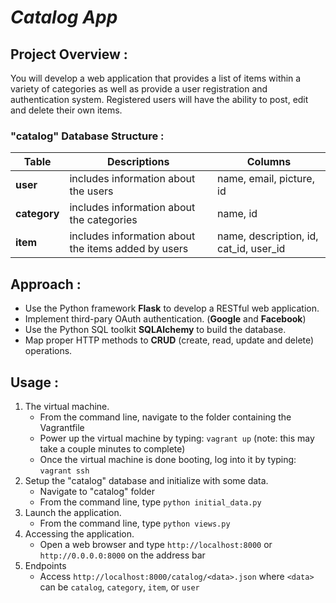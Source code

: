 _Catalog App_
============

## Project Overview :
You will develop a web application that provides a list of items within a variety of categories as well as provide a user registration and authentication system. Registered users will have the ability to post, edit and delete their own items.

### "catalog" Database Structure :

| Table | Descriptions | Columns |
|--------|-----------------|------------|
| **user** | includes information about the users | name, email, picture, id |
| **category** | includes information about the categories | name, id |
| **item** | includes information about the items added by users | name, description, id, cat_id, user_id |

## Approach :
- Use the Python framework **Flask** to develop a RESTful web application.
- Implement third-pary OAuth authentication. (**Google** and **Facebook**)
- Use the Python SQL toolkit **SQLAlchemy** to build the database.
- Map proper HTTP methods to **CRUD** (create, read, update and delete) operations.

## Usage :
1. The virtual machine.
    - From the command line, navigate to the folder containing the Vagrantfile
    - Power up the virtual machine by typing: `vagrant up` (note: this may take a couple minutes to complete)
    - Once the virtual machine is done booting, log into it by typing: `vagrant ssh`
2. Setup the "catalog" database and initialize with some data.
    - Navigate to "catalog" folder
    - From the command line, type `python initial_data.py`
3. Launch the application.
    - From the command line, type `python views.py`
4. Accessing the application.
    - Open a web browser and type `http://localhost:8000` or `http://0.0.0.0:8000` on the address bar
5. Endpoints
    - Access `http://localhost:8000/catalog/<data>.json` where `<data>` can be `catalog`, `category`, `item`, or `user`
